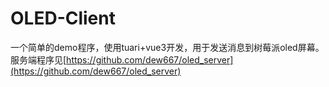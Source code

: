 # OLED-Client
一个简单的demo程序，使用tuari+vue3开发，用于发送消息到树莓派oled屏幕。
服务端程序见[https://github.com/dew667/oled_server](https://github.com/dew667/oled_server)

